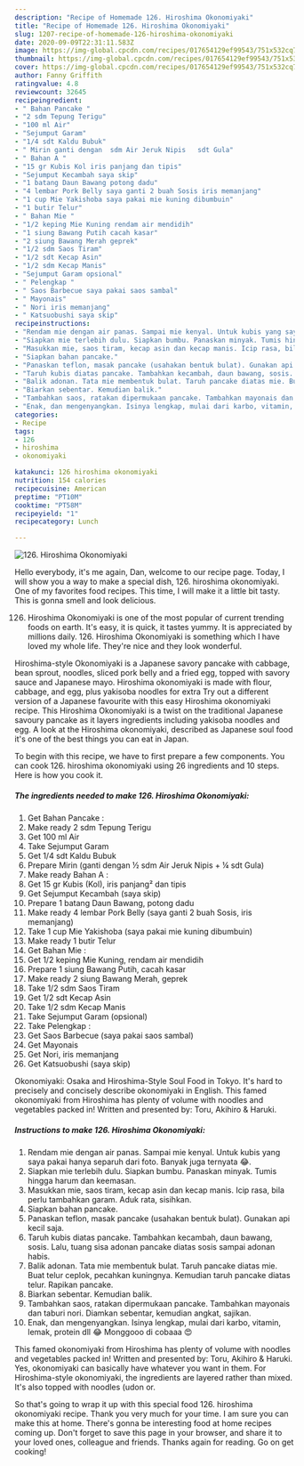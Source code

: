 ```yaml
---
description: "Recipe of Homemade 126. Hiroshima Okonomiyaki"
title: "Recipe of Homemade 126. Hiroshima Okonomiyaki"
slug: 1207-recipe-of-homemade-126-hiroshima-okonomiyaki
date: 2020-09-09T22:31:11.583Z
image: https://img-global.cpcdn.com/recipes/017654129ef99543/751x532cq70/126-hiroshima-okonomiyaki-foto-resep-utama.jpg
thumbnail: https://img-global.cpcdn.com/recipes/017654129ef99543/751x532cq70/126-hiroshima-okonomiyaki-foto-resep-utama.jpg
cover: https://img-global.cpcdn.com/recipes/017654129ef99543/751x532cq70/126-hiroshima-okonomiyaki-foto-resep-utama.jpg
author: Fanny Griffith
ratingvalue: 4.8
reviewcount: 32645
recipeingredient:
- " Bahan Pancake "
- "2 sdm Tepung Terigu"
- "100 ml Air"
- "Sejumput Garam"
- "1/4 sdt Kaldu Bubuk"
- " Mirin ganti dengan  sdm Air Jeruk Nipis   sdt Gula"
- " Bahan A "
- "15 gr Kubis Kol iris panjang dan tipis"
- "Sejumput Kecambah saya skip"
- "1 batang Daun Bawang potong dadu"
- "4 lembar Pork Belly saya ganti 2 buah Sosis iris memanjang"
- "1 cup Mie Yakishoba saya pakai mie kuning dibumbuin"
- "1 butir Telur"
- " Bahan Mie "
- "1/2 keping Mie Kuning rendam air mendidih"
- "1 siung Bawang Putih cacah kasar"
- "2 siung Bawang Merah geprek"
- "1/2 sdm Saos Tiram"
- "1/2 sdt Kecap Asin"
- "1/2 sdm Kecap Manis"
- "Sejumput Garam opsional"
- " Pelengkap "
- " Saos Barbecue saya pakai saos sambal"
- " Mayonais"
- " Nori iris memanjang"
- " Katsuobushi saya skip"
recipeinstructions:
- "Rendam mie dengan air panas. Sampai mie kenyal. Untuk kubis yang saya pakai hanya separuh dari foto. Banyak juga ternyata 😂."
- "Siapkan mie terlebih dulu. Siapkan bumbu. Panaskan minyak. Tumis hingga harum dan keemasan."
- "Masukkan mie, saos tiram, kecap asin dan kecap manis. Icip rasa, bila perlu tambahkan garam. Aduk rata, sisihkan."
- "Siapkan bahan pancake."
- "Panaskan teflon, masak pancake (usahakan bentuk bulat). Gunakan api kecil saja."
- "Taruh kubis diatas pancake. Tambahkan kecambah, daun bawang, sosis. Lalu, tuang sisa adonan pancake diatas sosis sampai adonan habis."
- "Balik adonan. Tata mie membentuk bulat. Taruh pancake diatas mie. Buat telur ceplok, pecahkan kuningnya. Kemudian taruh pancake diatas telur. Rapikan pancake."
- "Biarkan sebentar. Kemudian balik."
- "Tambahkan saos, ratakan dipermukaan pancake. Tambahkan mayonais dan taburi nori. Diamkan sebentar, kemudian angkat, sajikan."
- "Enak, dan mengenyangkan. Isinya lengkap, mulai dari karbo, vitamin, lemak, protein dll 😂 Monggooo di cobaaa 😍"
categories:
- Recipe
tags:
- 126
- hiroshima
- okonomiyaki

katakunci: 126 hiroshima okonomiyaki 
nutrition: 154 calories
recipecuisine: American
preptime: "PT10M"
cooktime: "PT58M"
recipeyield: "1"
recipecategory: Lunch

---
```



![126. Hiroshima Okonomiyaki](https://img-global.cpcdn.com/recipes/017654129ef99543/751x532cq70/126-hiroshima-okonomiyaki-foto-resep-utama.jpg)

Hello everybody, it's me again, Dan, welcome to our recipe page. Today, I will show you a way to make a special dish, 126. hiroshima okonomiyaki. One of my favorites food recipes. This time, I will make it a little bit tasty. This is gonna smell and look delicious.

126. Hiroshima Okonomiyaki is one of the most popular of current trending foods on earth. It's easy, it is quick, it tastes yummy. It is appreciated by millions daily. 126. Hiroshima Okonomiyaki is something which I have loved my whole life. They're nice and they look wonderful.

Hiroshima-style Okonomiyaki is a Japanese savory pancake with cabbage, bean sprout, noodles, sliced pork belly and a fried egg, topped with savory sauce and Japanese mayo. Hiroshima okonomiyaki is made with flour, cabbage, and egg, plus yakisoba noodles for extra Try out a different version of a Japanese favourite with this easy Hiroshima okonomiyaki recipe. This Hiroshima Okonomiyaki is a twist on the traditional Japanese savoury pancake as it layers ingredients including yakisoba noodles and egg. A look at the Hiroshima okonomiyaki, described as Japanese soul food it&#39;s one of the best things you can eat in Japan.


To begin with this recipe, we have to first prepare a few components. You can cook 126. hiroshima okonomiyaki using 26 ingredients and 10 steps. Here is how you cook it.

<!--inarticleads1-->

##### The ingredients needed to make 126. Hiroshima Okonomiyaki:

1. Get  Bahan Pancake :
1. Make ready 2 sdm Tepung Terigu
1. Get 100 ml Air
1. Take Sejumput Garam
1. Get 1/4 sdt Kaldu Bubuk
1. Prepare  Mirin (ganti dengan ½ sdm Air Jeruk Nipis + ¼ sdt Gula)
1. Make ready  Bahan A :
1. Get 15 gr Kubis (Kol), iris panjang² dan tipis
1. Get Sejumput Kecambah (saya skip)
1. Prepare 1 batang Daun Bawang, potong dadu
1. Make ready 4 lembar Pork Belly (saya ganti 2 buah Sosis, iris memanjang)
1. Take 1 cup Mie Yakishoba (saya pakai mie kuning dibumbuin)
1. Make ready 1 butir Telur
1. Get  Bahan Mie :
1. Get 1/2 keping Mie Kuning, rendam air mendidih
1. Prepare 1 siung Bawang Putih, cacah kasar
1. Make ready 2 siung Bawang Merah, geprek
1. Take 1/2 sdm Saos Tiram
1. Get 1/2 sdt Kecap Asin
1. Take 1/2 sdm Kecap Manis
1. Take Sejumput Garam (opsional)
1. Take  Pelengkap :
1. Get  Saos Barbecue (saya pakai saos sambal)
1. Get  Mayonais
1. Get  Nori, iris memanjang
1. Get  Katsuobushi (saya skip)


Okonomiyaki: Osaka and Hiroshima-Style Soul Food in Tokyo. It&#39;s hard to precisely and concisely describe okonomiyaki in English. This famed okonomiyaki from Hiroshima has plenty of volume with noodles and vegetables packed in! Written and presented by: Toru, Akihiro &amp; Haruki. 

<!--inarticleads2-->

##### Instructions to make 126. Hiroshima Okonomiyaki:

1. Rendam mie dengan air panas. Sampai mie kenyal. Untuk kubis yang saya pakai hanya separuh dari foto. Banyak juga ternyata 😂.
1. Siapkan mie terlebih dulu. Siapkan bumbu. Panaskan minyak. Tumis hingga harum dan keemasan.
1. Masukkan mie, saos tiram, kecap asin dan kecap manis. Icip rasa, bila perlu tambahkan garam. Aduk rata, sisihkan.
1. Siapkan bahan pancake.
1. Panaskan teflon, masak pancake (usahakan bentuk bulat). Gunakan api kecil saja.
1. Taruh kubis diatas pancake. Tambahkan kecambah, daun bawang, sosis. Lalu, tuang sisa adonan pancake diatas sosis sampai adonan habis.
1. Balik adonan. Tata mie membentuk bulat. Taruh pancake diatas mie. Buat telur ceplok, pecahkan kuningnya. Kemudian taruh pancake diatas telur. Rapikan pancake.
1. Biarkan sebentar. Kemudian balik.
1. Tambahkan saos, ratakan dipermukaan pancake. Tambahkan mayonais dan taburi nori. Diamkan sebentar, kemudian angkat, sajikan.
1. Enak, dan mengenyangkan. Isinya lengkap, mulai dari karbo, vitamin, lemak, protein dll 😂 Monggooo di cobaaa 😍


This famed okonomiyaki from Hiroshima has plenty of volume with noodles and vegetables packed in! Written and presented by: Toru, Akihiro &amp; Haruki. Yes, okonomiyaki can basically have whatever you want in them. For Hiroshima-style okonomiyaki, the ingredients are layered rather than mixed. It&#39;s also topped with noodles (udon or. 

So that's going to wrap it up with this special food 126. hiroshima okonomiyaki recipe. Thank you very much for your time. I am sure you can make this at home. There's gonna be interesting food at home recipes coming up. Don't forget to save this page in your browser, and share it to your loved ones, colleague and friends. Thanks again for reading. Go on get cooking!
